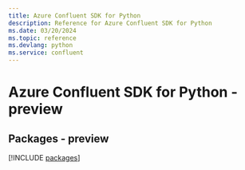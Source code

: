 ```yaml
---
title: Azure Confluent SDK for Python
description: Reference for Azure Confluent SDK for Python
ms.date: 03/20/2024
ms.topic: reference
ms.devlang: python
ms.service: confluent
---
```

# Azure Confluent SDK for Python - preview
## Packages - preview
[!INCLUDE [packages](confluent-index.md)]